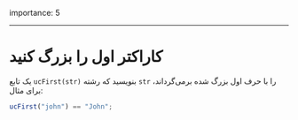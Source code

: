 importance: 5

---

# کاراکتر اول را بزرگ کنید

یک تابع `ucFirst(str)` بنویسید که رشته `str` را با حرف اول بزرگ شده برمی‌گرداند، برای مثال:

```js
ucFirst("john") == "John";
```

